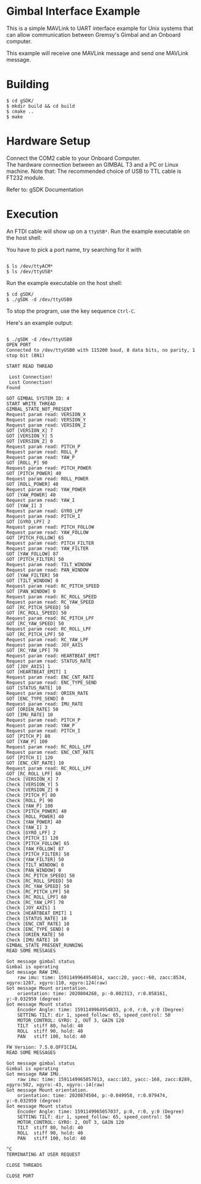 Gimbal Interface Example
========================

This is a simple MAVLink to UART interface example for Unix systems that can allow communication between Gremsy's Gimbal and an Onboard computer.

This example will receive one MAVLink message and send one MAVLink message.


Building
========

```
$ cd gSDK/
$ mkdir build && cd build
$ cmake ..
$ make
```

Hardware Setup
=========

Connect the COM2 cable to your Onboard Computer.  
The hardware connection between an GIMBAL T3 and a PC or Linux machine. Note that:
The recommended choice of USB to TTL cable is FT232 module.

Refer to: gSDK Documentation

Execution
=========

An FTDI cable will show up on a `ttyUSB*`.
Run the example executable on the host shell:

You have to pick a port name, try searching for it with 
```

$ ls /dev/ttyACM* 
$ ls /dev/ttyUSB*
```

Run the example executable on the host shell:

```
$ cd gSDK/
$ ./gSDK -d /dev/ttyUSB0
```

To stop the program, use the key sequence `Ctrl-C`.

Here's an example output:

```

$ ./gSDK -d /dev/ttyUSB0 
OPEN PORT
Connected to /dev/ttyUSB0 with 115200 baud, 8 data bits, no parity, 1 stop bit (8N1)

START READ THREAD 

 Lost Connection!
 Lost Connection!
Found 

GOT GIMBAL SYSTEM ID: 4
START WRITE THREAD 
GIMBAL_STATE_NOT_PRESENT
Request param read: VERSION_X 
Request param read: VERSION_Y 
Request param read: VERSION_Z 
GOT [VERSION_X] 7
GOT [VERSION_Y] 5
GOT [VERSION_Z] 0
Request param read: PITCH_P 
Request param read: ROLL_P 
Request param read: YAW_P 
GOT [ROLL_P] 90
Request param read: PITCH_POWER
GOT [PITCH_POWER] 40
Request param read: ROLL_POWER
GOT [ROLL_POWER] 40
Request param read: YAW_POWER
GOT [YAW_POWER] 40
Request param read: YAW_I
GOT [YAW_I] 3
Request param read: GYRO_LPF 
Request param read: PITCH_I 
GOT [GYRO_LPF] 2
Request param read: PITCH_FOLLOW 
Request param read: YAW_FOLLOW 
GOT [PITCH_FOLLOW] 65
Request param read: PITCH_FILTER 
Request param read: YAW_FILTER 
GOT [YAW_FOLLOW] 87
GOT [PITCH_FILTER] 50
Request param read: TILT_WINDOW 
Request param read: PAN_WINDOW 
GOT [YAW_FILTER] 50
GOT [TILT_WINDOW] 0
Request param read: RC_PITCH_SPEED 
GOT [PAN_WINDOW] 0
Request param read: RC_ROLL_SPEED 
Request param read: RC_YAW_SPEED 
GOT [RC_PITCH_SPEED] 50
GOT [RC_ROLL_SPEED] 50
Request param read: RC_PITCH_LPF 
GOT [RC_YAW_SPEED] 50
Request param read: RC_ROLL_LPF 
GOT [RC_PITCH_LPF] 50
Request param read: RC_YAW_LPF 
Request param read: JOY_AXIS 
GOT [RC_YAW_LPF] 70
Request param read: HEARTBEAT_EMIT 
Request param read: STATUS_RATE 
GOT [JOY_AXIS] 1
GOT [HEARTBEAT_EMIT] 1
Request param read: ENC_CNT_RATE 
Request param read: ENC_TYPE_SEND 
GOT [STATUS_RATE] 10
Request param read: ORIEN_RATE 
GOT [ENC_TYPE_SEND] 0
Request param read: IMU_RATE 
GOT [ORIEN_RATE] 50
GOT [IMU_RATE] 10
Request param read: PITCH_P 
Request param read: YAW_P 
Request param read: PITCH_I 
GOT [PITCH_P] 80
GOT [YAW_P] 100
Request param read: RC_ROLL_LPF 
Request param read: ENC_CNT_RATE 
GOT [PITCH_I] 120
GOT [ENC_CNT_RATE] 10
Request param read: RC_ROLL_LPF 
GOT [RC_ROLL_LPF] 60
Check [VERSION_X] 7 
Check [VERSION_Y] 5 
Check [VERSION_Z] 0 
Check [PITCH_P] 80 
Check [ROLL_P] 90 
Check [YAW_P] 100 
Check [PITCH_POWER] 40 
Check [ROLL_POWER] 40 
Check [YAW_POWER] 40 
Check [YAW_I] 3 
Check [GYRO_LPF] 2 
Check [PITCH_I] 120 
Check [PITCH_FOLLOW] 65 
Check [YAW_FOLLOW] 87 
Check [PITCH_FILTER] 50 
Check [YAW_FILTER] 50 
Check [TILT_WINDOW] 0 
Check [PAN_WINDOW] 0 
Check [RC_PITCH_SPEED] 50 
Check [RC_ROLL_SPEED] 50 
Check [RC_YAW_SPEED] 50 
Check [RC_PITCH_LPF] 50 
Check [RC_ROLL_LPF] 60 
Check [RC_YAW_LPF] 70 
Check [JOY_AXIS] 1 
Check [HEARTBEAT_EMIT] 1 
Check [STATUS_RATE] 10 
Check [ENC_CNT_RATE] 10 
Check [ENC_TYPE_SEND] 0 
Check [ORIEN_RATE] 50 
Check [IMU_RATE] 10 
GIMBAL_STATE_PRESENT_RUNNING 
READ SOME MESSAGES 

Got message gimbal status 
Gimbal is operating
Got message RAW IMU.
	raw imu: time: 1591149964954814, xacc:20, yacc:-60, zacc:8534, xgyro:1287, xgyro:110, xgyro:124(raw)
Got message Mount orientation.
	orientation: time: 2020804268, p:-0.002313, r:0.058161, y:-0.032959 (degree)
Got message Mount status 
	Encoder Angle: time: 1591149964954833, p:0, r:0, y:0 (Degree)
	SETTING TILT: dir 1, speed_follow: 65, speed_control: 50
	MOTOR_CONTROL: GYRO: 2, OUT 3, GAIN 120
	TILT  stiff 80, hold: 40
	ROLL  stiff 90, hold: 40
	PAN   stiff 100, hold: 40

FW Version: 7.5.0.OFFICIAL
READ SOME MESSAGES 

Got message gimbal status 
Gimbal is operating
Got message RAW IMU.
	raw imu: time: 1591149965057013, xacc:103, yacc:-168, zacc:8289, xgyro:502, xgyro:-43, xgyro:-14(raw)
Got message Mount orientation.
	orientation: time: 2020874504, p:-0.049958, r:0.079474, y:-0.032959 (degree)
Got message Mount status 
	Encoder Angle: time: 1591149965057037, p:0, r:0, y:0 (Degree)
	SETTING TILT: dir 1, speed_follow: 65, speed_control: 50
	MOTOR_CONTROL: GYRO: 2, OUT 3, GAIN 120
	TILT  stiff 80, hold: 40
	ROLL  stiff 90, hold: 40
	PAN   stiff 100, hold: 40

^C
TERMINATING AT USER REQUEST

CLOSE THREADS

CLOSE PORT
```

